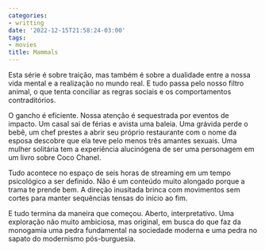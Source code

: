 ```yaml
---
categories:
- writting
date: '2022-12-15T21:58:24-03:00'
tags:
- movies
title: Mammals
---
```


Esta série é sobre traição, mas também é sobre a dualidade entre a nossa vida mental e a realização no mundo real. E tudo passa pelo nosso filtro animal, o que tenta conciliar as regras sociais e os comportamentos contraditórios.

O gancho é eficiente. Nossa atenção é sequestrada por eventos de impacto. Um casal sai de férias e avista uma baleia. Uma grávida perde o bebê, um chef prestes a abrir seu próprio restaurante com o nome da esposa descobre que ela teve pelo menos três amantes sexuais. Uma mulher solitária tem a experiência alucinógena de ser uma personagem em um livro sobre Coco Chanel.

Tudo acontece no espaço de seis horas de streaming em um tempo psicológico a ser definido. Não é um conteúdo muito alongado porque a trama te prende bem. A direção inusitada brinca com movimentos sem cortes para manter sequências tensas do início ao fim.

E tudo termina da maneira que começou. Aberto, interpretativo. Uma exploração não muito ambiciosa, mas original, em busca do que faz da monogamia uma pedra fundamental na sociedade moderna e uma pedra no sapato do modernismo pós-burguesia.